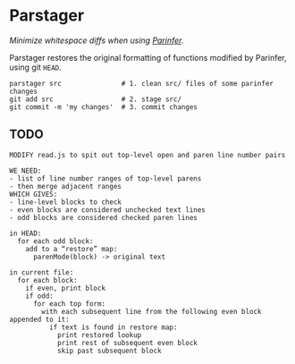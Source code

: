 # Parstager


_Minimize whitespace diffs when using [Parinfer]._

Parstager restores the original formatting of functions modified by Parinfer, using git `HEAD`.

```
parstager src               # 1. clean src/ files of some parinfer changes
git add src                 # 2. stage src/
git commit -m 'my changes'  # 3. commit changes
```

## TODO

```
MODIFY read.js to spit out top-level open and paren line number pairs

WE NEED:
- list of line number ranges of top-level parens
- then merge adjacent ranges
WHICH GIVES:
- line-level blocks to check
- even blocks are considered unchecked text lines
- odd blocks are considered checked paren lines

in HEAD:
  for each odd block:
    add to a “restore” map:
      parenMode(block) -> original text

in current file:
  for each block:
    if even, print block
    if odd:
      for each top form:
        with each subsequent line from the following even block appended to it:
          if text is found in restore map:
            print restored lookup
            print rest of subsequent even block
            skip past subsequent block
```

[parinfer]:https://github.com/shaunlebron/parinfer
[parlinter]:https://github.com/shaunlebron/parlinter
[parindent]:https://github.com/shaunlebron/parindent

